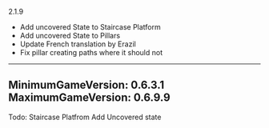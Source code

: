 2.1.9
* Add uncovered State to Staircase Platform
* Add uncovered State to Pillars
* Update French translation by Erazil
* Fix pillar creating paths where it should not

---
MinimumGameVersion: 0.6.3.1
MaximumGameVersion: 0.6.9.9
---

Todo:
Staircase Platfrom Add Uncovered state